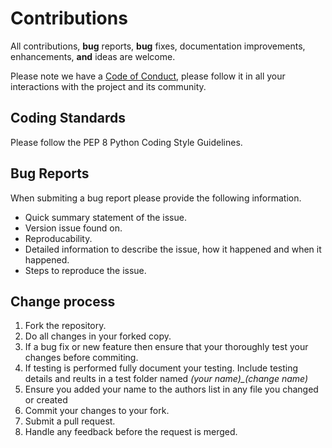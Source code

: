 
# Contributions

All contributions, **bug** reports, **bug** fixes, documentation improvements, enhancements, **and** ideas are welcome.

Please note we have a [Code of Conduct](https://github.com/aminojaku/github-final-project/blob/main/CODE_OF_CONDUCT.md), please follow it in all your interactions with the project and its community.

## Coding Standards

Please follow the PEP 8 Python Coding Style Guidelines. 

## Bug Reports

When submiting a bug report please provide the following information. 
- Quick summary statement of the issue. 
- Version issue found on.
- Reproducability.
- Detailed information to describe the issue, how it happened and when it happened.
- Steps to reproduce the issue.


## Change process

1. Fork the repository.
2. Do all changes in your forked copy.
3. If a bug fix or new feature then ensure that your thoroughly test your changes before commiting.
4. If testing is performed fully document your testing. Include testing details and reults in a test folder named *(your name)_(change name)*
5. Ensure you added your name to the authors list in any file you changed or created
6. Commit your changes to your fork.
7. Submit a pull request. 
8. Handle any feedback before the request is merged.
